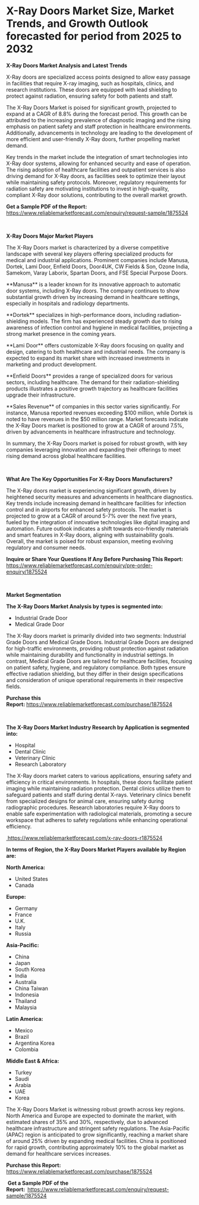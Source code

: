 <p><h1>X-Ray Doors Market Size, Market Trends, and Growth Outlook forecasted for period from 2025 to 2032</h1></p><p><strong>X-Ray Doors Market Analysis and Latest Trends</strong></p>
<p><p>X-Ray doors are specialized access points designed to allow easy passage in facilities that require X-ray imaging, such as hospitals, clinics, and research institutions. These doors are equipped with lead shielding to protect against radiation, ensuring safety for both patients and staff.</p><p>The X-Ray Doors Market is poised for significant growth, projected to expand at a CAGR of 8.8% during the forecast period. This growth can be attributed to the increasing prevalence of diagnostic imaging and the rising emphasis on patient safety and staff protection in healthcare environments. Additionally, advancements in technology are leading to the development of more efficient and user-friendly X-Ray doors, further propelling market demand.</p><p>Key trends in the market include the integration of smart technologies into X-Ray door systems, allowing for enhanced security and ease of operation. The rising adoption of healthcare facilities and outpatient services is also driving demand for X-Ray doors, as facilities seek to optimize their layout while maintaining safety protocols. Moreover, regulatory requirements for radiation safety are motivating institutions to invest in high-quality, compliant X-Ray door solutions, contributing to the overall market growth.</p></p>
<p><strong>Get a Sample PDF of the Report:&nbsp;</strong> <a href="https://www.reliablemarketforecast.com/enquiry/request-sample/1875524?utm_campaign=3092&utm_medium=2&utm_source=Github&utm_content=ia&utm_term=12042025&utm_id=x-ray-doors">https://www.reliablemarketforecast.com/enquiry/request-sample/1875524</a></p>
<p>&nbsp;</p>
<p><strong>X-Ray Doors Major Market Players</strong></p>
<p><p>The X-Ray Doors market is characterized by a diverse competitive landscape with several key players offering specialized products for medical and industrial applications. Prominent companies include Manusa, Dortek, Lami Door, Enfield Doors, Door4UK, CW Fields & Son, Ozone India, Samekom, Varay Laborix, Spartan Doors, and FSE Special Purpose Doors.</p><p>**Manusa** is a leader known for its innovative approach to automatic door systems, including X-Ray doors. The company continues to show substantial growth driven by increasing demand in healthcare settings, especially in hospitals and radiology departments.</p><p>**Dortek** specializes in high-performance doors, including radiation-shielding models. The firm has experienced steady growth due to rising awareness of infection control and hygiene in medical facilities, projecting a strong market presence in the coming years.</p><p>**Lami Door** offers customizable X-Ray doors focusing on quality and design, catering to both healthcare and industrial needs. The company is expected to expand its market share with increased investments in marketing and product development.</p><p>**Enfield Doors** provides a range of specialized doors for various sectors, including healthcare. The demand for their radiation-shielding products illustrates a positive growth trajectory as healthcare facilities upgrade their infrastructure.</p><p>**Sales Revenue** of companies in this sector varies significantly. For instance, Manusa reported revenues exceeding $100 million, while Dortek is noted to have revenues in the $50 million range. Market forecasts indicate the X-Ray Doors market is positioned to grow at a CAGR of around 7.5%, driven by advancements in healthcare infrastructure and technology.</p><p>In summary, the X-Ray Doors market is poised for robust growth, with key companies leveraging innovation and expanding their offerings to meet rising demand across global healthcare facilities.</p></p>
<p>&nbsp;</p>
<p><strong>What Are The Key Opportunities For X-Ray Doors Manufacturers?</strong></p>
<p><p>The X-Ray doors market is experiencing significant growth, driven by heightened security measures and advancements in healthcare diagnostics. Key trends include increasing demand in healthcare facilities for infection control and in airports for enhanced safety protocols. The market is projected to grow at a CAGR of around 5-7% over the next five years, fueled by the integration of innovative technologies like digital imaging and automation. Future outlook indicates a shift towards eco-friendly materials and smart features in X-Ray doors, aligning with sustainability goals. Overall, the market is poised for robust expansion, meeting evolving regulatory and consumer needs.</p></p>
<p><strong>Inquire or Share Your Questions If Any Before Purchasing This Report:</strong> <a href="https://www.reliablemarketforecast.com/enquiry/pre-order-enquiry/1875524?utm_campaign=3092&utm_medium=2&utm_source=Github&utm_content=ia&utm_term=12042025&utm_id=x-ray-doors">https://www.reliablemarketforecast.com/enquiry/pre-order-enquiry/1875524</a></p>
<p>&nbsp;</p>
<p><strong>Market Segmentation</strong></p>
<p><strong>The X-Ray Doors Market Analysis by types is segmented into:</strong></p>
<p><ul><li>Industrial Grade Door</li><li>Medical Grade Door</li></ul></p>
<p><p>The X-Ray doors market is primarily divided into two segments: Industrial Grade Doors and Medical Grade Doors. Industrial Grade Doors are designed for high-traffic environments, providing robust protection against radiation while maintaining durability and functionality in industrial settings. In contrast, Medical Grade Doors are tailored for healthcare facilities, focusing on patient safety, hygiene, and regulatory compliance. Both types ensure effective radiation shielding, but they differ in their design specifications and consideration of unique operational requirements in their respective fields.</p></p>
<p><strong>Purchase this Report:&nbsp;</strong><a href="https://www.reliablemarketforecast.com/purchase/1875524?utm_campaign=3092&utm_medium=2&utm_source=Github&utm_content=ia&utm_term=12042025&utm_id=x-ray-doors">https://www.reliablemarketforecast.com/purchase/1875524</a></p>
<p>&nbsp;</p>
<p><strong>The X-Ray Doors Market Industry Research by Application is segmented into:</strong></p>
<p><ul><li>Hospital</li><li>Dental Clinic</li><li>Veterinary Clinic</li><li>Research Laboratory</li></ul></p>
<p><p>The X-Ray doors market caters to various applications, ensuring safety and efficiency in critical environments. In hospitals, these doors facilitate patient imaging while maintaining radiation protection. Dental clinics utilize them to safeguard patients and staff during dental X-rays. Veterinary clinics benefit from specialized designs for animal care, ensuring safety during radiographic procedures. Research laboratories require X-Ray doors to enable safe experimentation with radiological materials, promoting a secure workspace that adheres to safety regulations while enhancing operational efficiency.</p></p>
<p><a href="https://www.reliablemarketforecast.com/x-ray-doors-r1875524?utm_campaign=3092&utm_medium=2&utm_source=Github&utm_content=ia&utm_term=12042025&utm_id=x-ray-doors">&nbsp;https://www.reliablemarketforecast.com/x-ray-doors-r1875524</a></p>
<p><strong>In terms of Region, the X-Ray Doors Market Players available by Region are:</strong></p>
<p>
    <p> <strong> North America: </strong>
        <ul>
            <li>United States</li>
            <li>Canada</li>
        </ul>
        </p> 
    <p> <strong> Europe: </strong>
        <ul>
            <li>Germany</li>
            <li>France</li>
            <li>U.K.</li>
            <li>Italy</li>
            <li>Russia</li>
        </ul>
        </p> 
    <p> <strong> Asia-Pacific: </strong>
        <ul>
            <li>China</li>
            <li>Japan</li>
            <li>South Korea</li>
            <li>India</li>
            <li>Australia</li>
            <li>China Taiwan</li>
            <li>Indonesia</li>
            <li>Thailand</li>
            <li>Malaysia</li>
        </ul>
        </p> 
    <p> <strong> Latin America: </strong>
        <ul>
            <li>Mexico</li>
            <li>Brazil</li>
            <li>Argentina Korea</li>
            <li>Colombia</li>
        </ul>
        </p> 
    <p> <strong> Middle East & Africa: </strong>
        <ul>
            <li>Turkey</li>
            <li>Saudi</li>
            <li>Arabia</li>
            <li>UAE</li>
            <li>Korea</li>
        </ul>
    </p>
    </p>
<p><p>The X-Ray Doors Market is witnessing robust growth across key regions. North America and Europe are expected to dominate the market, with estimated shares of 35% and 30%, respectively, due to advanced healthcare infrastructure and stringent safety regulations. The Asia-Pacific (APAC) region is anticipated to grow significantly, reaching a market share of around 25% driven by expanding medical facilities. China is positioned for rapid growth, contributing approximately 10% to the global market as demand for healthcare services increases.</p></p>
<p><strong>Purchase this Report: </strong><a href="https://www.reliablemarketforecast.com/purchase/1875524?utm_campaign=3092&utm_medium=2&utm_source=Github&utm_content=ia&utm_term=12042025&utm_id=x-ray-doors">https://www.reliablemarketforecast.com/purchase/1875524</a></p>
<p>&nbsp;<strong>Get a Sample PDF of the Report:&nbsp;&nbsp;</strong><a href="https://www.reliablemarketforecast.com/enquiry/request-sample/1875524?utm_campaign=3092&utm_medium=2&utm_source=Github&utm_content=ia&utm_term=12042025&utm_id=x-ray-doors">https://www.reliablemarketforecast.com/enquiry/request-sample/1875524</a></p>
<p><strong></strong></p>
<p><p></p><p></p><p></p></p>
